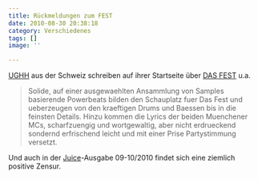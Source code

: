```yaml
---
title: Rückmeldungen zum FEST
date: 2010-08-30 20:38:18
category: Verschiedenes
tags: []
image: ''

---
```


[UGHH](http://www.ughh.ch/) aus der Schweiz schreiben auf ihrer Startseite über [DAS FEST](/musik/dasfest) u.a.

> Solide, auf einer ausgewaehlten Ansammlung von Samples basierende Powerbeats bilden den Schauplatz fuer Das Fest und ueberzeugen von den kraeftigen Drums und Baessen bis in die feinsten Details. Hinzu kommen die Lyrics der beiden Muenchener MCs, scharfzuengig und wortgewaltig, aber nicht erdrueckend sondernd erfrischend leicht und mit einer Prise Partystimmung versetzt.


Und auch in der [Juice](http://www.juice.de)-Ausgabe 09-10/2010 findet sich eine ziemlich positive Zensur.
